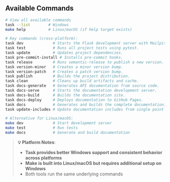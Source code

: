<!-- --8<-- [start: common-commands] -->
## Available Commands

```bash
# View all available commands
task --list        # Windows
make help          # Linux/macOS (if help target exists)

# Key commands (cross-platform):
task dev             # Starts the Flask development server with Mailpit in development mode.
task test            # Runs all project tests using pytest.
task update          # Updates project dependencies.
task pre-commit-install # Installs pre-commit hooks.
task release         # Runs semantic-release to publish a new version.
task version-minor   # Creates a minor version bump.
task version-patch   # Creates a patch version bump.
task publish         # Builds the project distribution.
task clean           # Cleans up build artifacts and cache.
task docs-generate   # Generates API documentation from source code.
task docs-serve      # Starts the documentation development server.
task docs-build      # Builds the documentation site.
task docs-deploy     # Deploys documentation to GitHub Pages.
task docs            # Generates and builds the complete documentation.
task update-includes # Update documentation includes from single point of truth.

# Alternative for Linux/macOS:
make dev             # Start development server
make test            # Run tests
make docs            # Generate and build documentation
```

> **💡 Platform Notes**:
> - **Task provides better Windows support and consistent behavior across platforms**
> - **Make is built into Linux/macOS but requires additional setup on Windows**
> - Both tools run the same underlying commands
<!-- --8<-- [end: common-commands] -->

